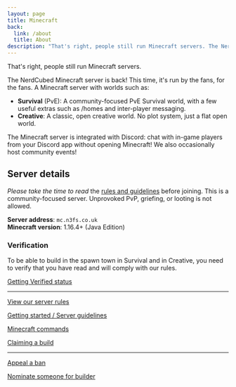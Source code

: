 ```yaml
---
layout: page
title: Minecraft
back:
  link: /about
  title: About
description: "That's right, people still run Minecraft servers. The NerdCubed Minecraft server is back! This time, it's run by the fans, for the fans."
---
```


<p class="lead">That's right, people still run Minecraft servers.</p>

The NerdCubed Minecraft server is back! This time, it's run by the fans, for the fans. A Minecraft server with worlds such as:

* **Survival** (PvE): A community-focused PvE Survival world, with a few useful extras such as /homes and inter-player messaging. 
* **Creative**: A classic, open creative world. No plot system, just a flat open world.

The Minecraft server is integrated with Discord: chat with in-game players from your Discord app without opening Minecraft! We also occasionally host community events!

## Server details

*Please take the time to read* the [rules and guidelines](/help/minecraft-guidelines) before joining. This is a community-focused server. Unprovoked PvP, griefing, or looting is not allowed. 

**Server address**: `mc.n3fs.co.uk`  
**Minecraft version**: 1.16.4+ (Java Edition)

### Verification

To be able to build in the spawn town in Survival and in Creative, you need to verify that you have read and will comply with our rules. 

<a href="/help/minecraft-verification" class="action">Getting Verified status</a>

----

<a href="/rules" class="action">View our server rules</a>

<a href="/help/minecraft-guidelines" class="action">Getting started / Server guidelines</a>

<a href="/help/minecraft-commands" class="action">Minecraft commands</a>

<a href="/help/minecraft-claims" class="action">Claiming a build</a>

----

<a href="/help/ban-appeal" class="action">Appeal a ban</a>

<a href="/help/builder" class="action">Nominate someone for builder</a>
